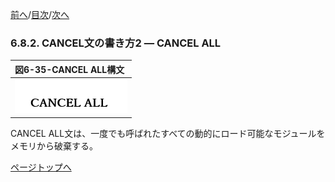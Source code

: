 <!--navi start1-->
[前へ](6-8-1.md)/[目次](https://opensourcecobol.github.io/markdown/TOC.html)/[次へ](6-9.md)
<!--navi end1-->
### 6.8.2. CANCEL文の書き方2 ― CANCEL ALL

|図6-35-CANCEL ALL構文|
|:--|
|![alt text](Image/6-35.png)|

CANCEL ALL文は、一度でも呼ばれたすべての動的にロード可能なモジュールをメモリから破棄する。

<!--navi start2-->

[ページトップへ](6-8-2.md)
<!--navi end2-->
